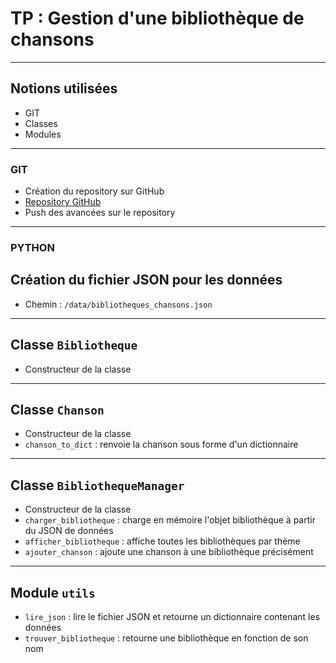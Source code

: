 # TP : Gestion d'une bibliothèque de chansons

---

## Notions utilisées
- GIT
- Classes
- Modules

---

### GIT

- Création du repository sur GitHub
- [Repository GitHub](https://github.com/fikhadriouene/Bibliotheque_Chansons)  
- Push des avancées sur le repository

---

### PYTHON

## Création du fichier JSON pour les données
- Chemin : `/data/bibliotheques_chansons.json`

---


## Classe `Bibliotheque`
- Constructeur de la classe

---

## Classe `Chanson`
- Constructeur de la classe
- `chanson_to_dict` : renvoie la chanson sous forme d'un dictionnaire

---

## Classe `BibliothequeManager`
- Constructeur de la classe
- `charger_bibliotheque` : charge en mémoire l'objet bibliothèque à partir du JSON de données
- `afficher_bibliotheque` : affiche toutes les bibliothèques par thème
- `ajouter_chanson` : ajoute une chanson à une bibliothèque précisément

---

## Module `utils`
- `lire_json` : lire le fichier JSON et retourne un dictionnaire contenant les données
- `trouver_bibliotheque` : retourne une bibliothèque en fonction de son nom
